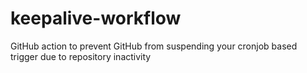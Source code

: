 # keepalive-workflow
GitHub action to prevent GitHub from suspending your cronjob based trigger due to repository inactivity 
